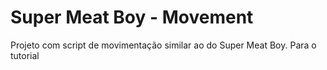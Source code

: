 # Super Meat Boy - Movement
Projeto com script de movimentação similar ao do Super Meat Boy. Para o tutorial
